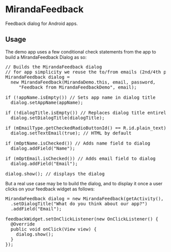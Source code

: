 MirandaFeedback
===============

Feedback dialog for Android apps.

Usage
-------------------------
The demo app uses a few conditional check statements from the app to build a MirandaFeedback Dialog as so:
<pre>
// Builds the MirandaFeedback dialog
// for app simplicity we reuse the to/from emails (2nd/4th parameters)
MirandaFeedback dialog =
  new MirandaFeedback(MirandaDemo.this, email, password,
     "Feedback from MirandaFeedbackDemo", email);

if (!appName.isEmpty()) // Sets app name in dialog title
  dialog.setAppName(appName);

if (!dialogTitle.isEmpty()) // Replaces dialog title entirely
  dialog.setDialogTitle(dialogTitle);

if (mEmailType.getCheckedRadioButtonId() == R.id.plain_text)
  dialog.setTextEmail(true); // HTML by default

if (mOptName.isChecked()) // Adds name field to dialog
  dialog.addField("Name");

if (mOptEmail.isChecked()) // Adds email field to dialog
  dialog.addField("Email");

dialog.show(); // displays the dialog
</pre>

But a real use case may be to build the dialog, and to display it once a user clicks on your feedback widget as follows:
<pre>
MirandaFeedback dialog = new MirandaFeedback(getActivity(), USER_EMAIL@GMAIL.COM, PASSWORD, EMAIL_SUBJECT, TO_EMAIL@MAIL.COM)
  .setDialogTitle("What do you think about our app?")
  .addField("Email");

feedbackWidget.setOnClickListener(new OnClickListener() {
  @Override
  public void onClick(View view) {
    dialog.show();
  }
});
</pre>